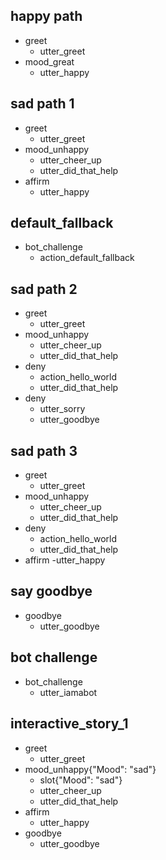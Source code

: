 ## happy path
* greet
  - utter_greet
* mood_great
  - utter_happy

## sad path 1
* greet
  - utter_greet
* mood_unhappy
  - utter_cheer_up
  - utter_did_that_help
* affirm
  - utter_happy
  
## default_fallback
* bot_challenge
  - action_default_fallback

## sad path 2
* greet
  - utter_greet
* mood_unhappy
  - utter_cheer_up
  - utter_did_that_help
* deny
  - action_hello_world
  - utter_did_that_help
* deny
  - utter_sorry
  - utter_goodbye

## sad path 3
* greet
  - utter_greet
* mood_unhappy
  - utter_cheer_up
  - utter_did_that_help
* deny
  - action_hello_world
  - utter_did_that_help
* affirm
  -utter_happy

## say goodbye
* goodbye
  - utter_goodbye

## bot challenge
* bot_challenge
  - utter_iamabot

## interactive_story_1
* greet
    - utter_greet
* mood_unhappy{"Mood": "sad"}
    - slot{"Mood": "sad"}
    - utter_cheer_up
    - utter_did_that_help
* affirm
    - utter_happy
* goodbye
    - utter_goodbye
